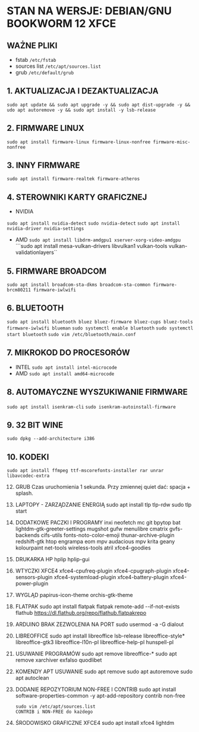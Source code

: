 # STAN NA WERSJE: DEBIAN/GNU BOOKWORM 12 XFCE

## WAŻNE PLIKI
* fstab
```/etc/fstab```
* sources list
```/etc/apt/sources.list```
* grub
```/etc/default/grub```

## 1. AKTUALIZACJA I DEZAKTUALIZACJA
```sudo apt update && sudo apt upgrade -y && sudo apt dist-upgrade -y && udo apt autoremove -y && sudo apt install -y lsb-release```
	
## 2. FIRMWARE LINUX
```sudo apt install firmware-linux firmware-linux-nonfree firmware-misc-nonfree```
	
## 3. INNY FIRMWARE
```sudo apt install firmware-realtek firmware-atheros```
	
## 4. STEROWNIKI KARTY GRAFICZNEJ
* NVIDIA

```sudo apt install nvidia-detect```
```sudo nvidia-detect```
```sudo apt install nvidia-driver nvidia-settings```

  * AMD
```sudo apt install libdrm-amdgpu1 xserver-xorg-video-amdgpu```
```sudo apt install mesa-vulkan-drivers libvulkan1 vulkan-tools vulkan-validationlayers``
		
## 5. FIRMWARE BROADCOM
```sudo apt install broadcom-sta-dkms broadcom-sta-common firmware-brcm80211 firmware-iwlwifi```
	
## 6. BLUETOOTH
```sudo apt install bluetooth bluez bluez-firmware bluez-cups bluez-tools firmware-iwlwifi blueman```
```sudo systemctl enable bluetooth```
```sudo systemctl start bluetooth```
```sudo vim /etc/bluetooth/main.conf```
	
## 7. MIKROKOD DO PROCESORÓW
* INTEL
```sudo apt install intel-microcode```
* AMD
```sudo apt install amd64-microcode```
		
## 8. AUTOMAYCZNE WYSZUKIWANIE FIRMWARE
```sudo apt install isenkram-cli```
```sudo isenkram-autoinstall-firmware```

## 9. 32 BIT WINE
```sudo dpkg --add-architecture i386```
	
## 10. KODEKI
```sudo apt install ffmpeg ttf-mscorefonts-installer rar unrar libavcodec-extra```
	
12. GRUB
	Czas uruchomienia 1 sekunda. Przy zmiennej quiet dać: spacja + splash.
	
13. LAPTOPY - ZARZĄDZANIE ENERGIĄ
	sudo apt install tlp tlp-rdw
	sudo tlp start
	
14. DODATKOWE PACZKI I PROGRAMY
	inxi neofetch mc git bpytop bat lightdm-gtk-greeter-settings mugshot gufw menulibre cmatrix gvfs-backends cifs-utils fonts-noto-color-emoji
	thunar-archive-plugin redshift-gtk htop engrampa eom mpv audacious mpv krita geany kolourpaint net-tools wireless-tools atril
	xfce4-goodies
	
15. DRUKARKA HP
	hplip hplip-gui
	
16. WTYCZKI XFCE4
	xfce4-cpufreq-plugin
	xfce4-cpugraph-plugin
	xfce4-sensors-plugin
	xfce4-systemload-plugin
	xfce4-battery-plugin
	xfce4-power-plugin
	
17. WYGLĄD
	papirus-icon-theme
	orchis-gtk-theme
	
18. FLATPAK
	sudo apt install flatpak
	flatpak remote-add --if-not-exists flathub https://dl.flathub.org/repo/flathub.flatpakrepo
	
19. ARDUINO BRAK ZEZWOLENIA NA PORT
	sudo usermod -a -G dialout <username>
	
20. LIBREOFFICE
	sudo apt install libreoffice lsb-release libreoffice-style* libreoffice-gtk3 libreoffice-l10n-pl libreoffice-help-pl hunspell-pl
	
21. USUWANIE PROGRAMÓW
	sudo apt remove libreoffice-*
	sudo apt remove xarchiver exfalso quodlibet
	
22. KOMENDY APT USUWANIE
	sudo apt remove
	sudo apt autoremove
	sudo apt autoclean
	
23. DODANIE REPOZYTORIUM NON-FREE I CONTRIB
		sudo apt install software-properties-common -y
		apt-add-repository contrib non-free
		
		sudo vim /etc/apt/sources.list
		CONTRIB i NON-FREE do każdego

24. ŚRODOWISKO GRAFICZNE XFCE4
	sudo apt install xfce4 lightdm
